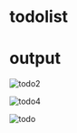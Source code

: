 # todolist
# output

![todo2](https://github.com/mitali-sinha/todolist/assets/153342318/68de7020-46c1-42ed-ad66-a96a4c8a3070)

![todo4](https://github.com/mitali-sinha/todolist/assets/153342318/7aa82762-81e6-485b-ab85-83503a875f8f)

![todo](https://github.com/mitali-sinha/todolist/assets/153342318/c322f60a-16fe-47c7-b396-624ab73018b6)
